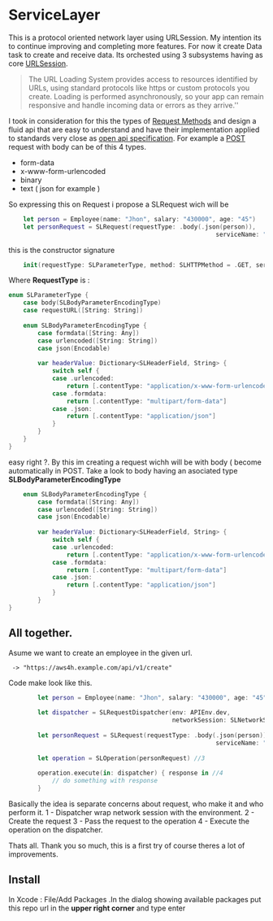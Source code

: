 
# ServiceLayer

This is a protocol oriented network layer using URLSession. My intention its to continue improving and completing more features. For now it create Data task to create and receive data. Its orchested using 3 subsystems having as core [URLSession](https://developer.apple.com/documentation/foundation/urlsession).

>The URL Loading System provides access to resources identified by URLs, using standard protocols like https or custom protocols you create. Loading is performed asynchronously, so your app can remain responsive and handle incoming data or errors as they arrive.''

I took in consideration for this the types of [Request Methods](https://developer.mozilla.org/en-US/docs/Web/HTTP/Methods) and design a fluid api that are easy to understand and have their implementation applied to standards very close as [open api specification](https://swagger.io/specification/). For example a [POST](https://developer.mozilla.org/en-US/docs/Web/HTTP/Methods/POST) request with body can be of this 4 types.

* form-data
* x-www-form-urlencoded
* binary
* text ( json for example )

So expressing this on Request i propose a SLRequest wich will be

```swift
    let person = Employee(name: "Jhon", salary: "430000", age: "45")
    let personRequest = SLRequest(requestType: .body(.json(person)),
                                                         serviceName: "create")
```

this is the constructor signature 

```swift
    init(requestType: SLParameterType, method: SLHTTPMethod = .GET, serviceName: String) 
```
Where **RequestType** is :

```swift
enum SLParameterType {
    case body(SLBodyParameterEncodingType)
    case requestURL([String: String])
    
    enum SLBodyParameterEncodingType {
        case formdata([String: Any])
        case urlencoded([String: String])
        case json(Encodable)
        
        var headerValue: Dictionary<SLHeaderField, String> {
            switch self {
            case .urlencoded:
                return [.contentType: "application/x-www-form-urlencoded"]
            case .formdata:
                return [.contentType: "multipart/form-data"]
            case .json:
                return [.contentType: "application/json"]
            }
        }
    }
}
```

easy right ?. By this im creating a request wichh will be with body ( become automatically in POST. Take a look to body having an asociated type **SLBodyParameterEncodingType**

```swift
    enum SLBodyParameterEncodingType {
        case formdata([String: Any])
        case urlencoded([String: String])
        case json(Encodable)
        
        var headerValue: Dictionary<SLHeaderField, String> {
            switch self {
            case .urlencoded:
                return [.contentType: "application/x-www-form-urlencoded"]
            case .formdata:
                return [.contentType: "multipart/form-data"]
            case .json:
                return [.contentType: "application/json"]
            }
        }
}
```


## All together. 
Asume we want to create an employee in the given url. 

     -> "https://aws4h.example.com/api/v1/create"

Code make look like this. 

```swift
        let person = Employee(name: "Jhon", salary: "430000", age: "45")
        
        let dispatcher = SLRequestDispatcher(env: APIEnv.dev, 
                                             networkSession: SLNetworkSession()) //1
        
        let personRequest = SLRequest(requestType: .body(.json(person)),
                                                         serviceName: "create") //2
        
        let operation = SLOperation(personRequest) //3
        
        operation.execute(in: dispatcher) { response in //4
            // do something with response
        }
```

Basically the idea is separate concerns about request, who make it and who perform it. 
1 - Dispatcher wrap network session with the environment. 
2 - Create the request 
3 - Pass the request to the operation
4 - Execute the operation on the dispatcher.

Thats all. Thank you so much, this is a first try of course theres a lot of improvements. 

## Install
In Xcode : File/Add Packages .In the dialog showing available packages put this repo url in the **upper right corner** and type enter

